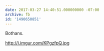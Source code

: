 ```yaml
---
date: 2017-03-27 14:40:51.000000000 -07:00
archive: fb
id: '1490650851'
---
```


Bothans.

http://i.imgur.com/KPgzfpQ.jpg
